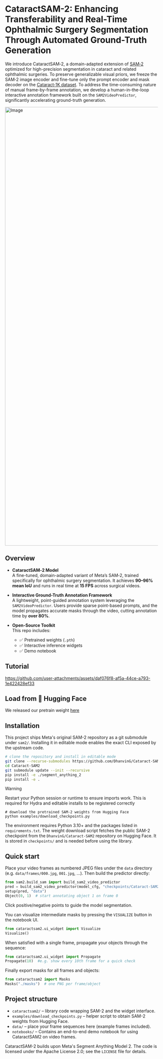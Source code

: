 # CataractSAM-2: Enhancing Transferability and Real-Time Ophthalmic Surgery Segmentation Through Automated Ground-Truth Generation

We introduce CataractSAM‑2, a domain-adapted extension of [SAM‑2](https://github.com/facebookresearch/sam2) optimized for high-precision segmentation in cataract and related ophthalmic surgeries. To preserve generalizable visual priors, we freeze the SAM‑2 image encoder and fine-tune only the prompt encoder and mask decoder on the [Cataract‑1K dataset](https://github.com/Negin-Ghamsarian/Cataract-1K). To address the time-consuming nature of manual frame-by-frame annotation, we develop a human-in-the-loop interactive annotation framework built on the `SAM2VideoPredictor`, significantly accelerating ground-truth generation.

<img width="1920" height="1440" alt="Image" src="https://github.com/user-attachments/assets/1812e863-dee8-4d38-b7f6-faf46663687d" />


## Overview

- **CataractSAM‑2 Model**  
  A fine-tuned, domain-adapted variant of Meta’s SAM‑2, trained specifically for ophthalmic surgery segmentation. It achieves **90–96% mean IoU** and runs in real time at **15 FPS** across surgical videos.

- **Interactive Ground-Truth Annotation Framework**  
  A lightweight, point-guided annotation system leveraging the `SAM2VideoPredictor`. Users provide sparse point-based prompts, and the model propagates accurate masks through the video, cutting annotation time by **over 80%**.

- **Open-Source Toolkit**  
  This repo includes:
  - ✅ Pretrained weights (`.pth`)
  - ✅ Interactive inference widgets
  - ✅ Demo notebook

## Tutorial

https://github.com/user-attachments/assets/daf076f8-af5a-44ce-a793-1e422428ef33

## Load from 🤗 Hugging Face

We released our pretrain weight [here](https://huggingface.co/DhanvinG/Cataract-SAM2/tree/main)


## Installation
This project ships Meta's original SAM-2 repository as a git submodule under `sam2/`. Installing it in editable mode enables the exact CLI exposed by the upstream code.
```bash
# clone the repository and install in editable mode
git clone --recurse-submodules https://github.com/DhanvinG/Cataract-SAM2.git
cd Cataract-SAM2
git submodule update --init --recursive
pip install -e ./segment_anything_2
pip install -e .
```
> [!WARNING]
> Restart your Python session or runtime to ensure imports work.
> This is required for Hydra and editable installs to be registered correctly
```
# download the pretrained SAM-2 weights from Hugging Face
python examples/download_checkpoints.py
```

The environment requires Python 3.10+ and the packages listed in
`requirements.txt`.  The weight download script fetches the public SAM-2
checkpoint from the `DhanvinG/Cataract-SAM2` repository on Hugging Face.
It is stored in `checkpoints/` and is
needed before using the library.

## Quick start

Place your video frames as numbered JPEG files under the `data` directory
(e.g. `data/frames/000.jpg`, `001.jpg`, …). Then build the predictor directly:

```python
from sam2.build_sam import build_sam2_video_predictor
pred = build_sam2_video_predictor(model_cfg, "checkpoints/Cataract-SAM2.pth", device="cuda")
setup(pred, "data")
Object(0, 1)  # start annotating object 1 on frame 0
```

Click positive/negative points to guide the model segmentation. 

You can visualize intermediate masks by pressing the `VISUALIZE` button in the notebook UI.


```python
from cataractsam2.ui_widget import Visualize
Visualize()
```

When satisfied with a single frame, propagate your objects through the
sequence:

```python
from cataractsam2.ui_widget import Propagate
Propagate(10)  #e.g. show every 10th frame for a quick check
```

Finally export masks for all frames and objects:

```python
from cataractsam2 import Masks
Masks("./masks")  # one PNG per frame/object
```

## Project structure

- `cataractsam2/` – library code wrapping SAM-2 and the widget interface.
- `examples/download_checkpoints.py` – helper script to obtain SAM-2
  weights from Hugging Face.
- `data/` – place your frame sequences here (example frames included).
- `notebooks/` – Contains an end-to-end demo notebook for using CataractSAM2 on video frames.

CataractSAM-2 builds upon Meta's Segment Anything Model 2.  The code is
licensed under the Apache License 2.0; see the `LICENSE` file for details.
